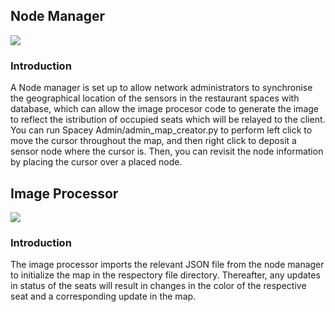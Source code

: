 ﻿

## Node Manager
<img src = https://github.com/kaiwen98/spacey/blob/master/images/gui%20scrnshot.png>

### Introduction
   A Node manager is set up to allow network administrators to synchronise the geographical location of the sensors in the restaurant spaces with database, which can allow the image procesor code to generate the image to reflect the istribution of occupied seats which will be relayed to the client.
  <br> You can run Spacey Admin/admin_map_creator.py to perform left click to move the cursor throughout the map, and then right click to deposit a sensor node where the cursor is. Then, you can revisit the node information by placing the cursor over a placed node. </br>
  
## Image Processor
<img src = https://github.com/kaiwen98/spacey/blob/master/Spacey%20API/Image%20Processor/images/output%20graphic/output_lol.png>

### Introduction
   The image processor imports the relevant JSON file from the node manager to initialize the map in the respectory file directory. Thereafter, any updates in status of the seats will result in changes in the color of the respective seat and a corresponding update in the map.
